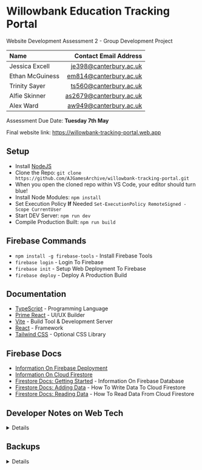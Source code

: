 # Willowbank Education Tracking Portal

Website Development Assessment 2 - Group Development Project

| Name | Contact Email Address |
|:-----|----------------------:|
|Jessica Excell|je398@canterbury.ac.uk|
|Ethan McGuiness|em814@canterbury.ac.uk|
|Trinity Sayer|ts560@canterbury.ac.uk|
|Alfie Skinner|as2679@canterbury.ac.uk|
|Alex Ward|aw949@canterbury.ac.uk|

Assessment Due Date: **Tuesday 7th May**

Final website link: https://willowbank-tracking-portal.web.app 

## Setup

- Install [NodeJS](https://nodejs.org/dist/v18.14.1/node-v18.14.1-x64.msi)
- Clone the Repo: ``git clone https://github.com/AJGamesArchive/willowbank-tracking-portal.git``
- When you open the cloned repo within VS Code, your editor should turn blue!
- Install Node Modules: ``npm install``
- Set Execution Policy **If** Needed `Set-ExecutionPolicy RemoteSigned -Scope CurrentUser`
- Start DEV Server: ``npm run dev``
- Compile Production Built: ``npm run build``

## Firebase Commands
- `npm install -g firebase-tools` - Install Firebase Tools
- `firebase login` - Login To Firebase
- `firebase init` - Setup Web Deployment To Firebase
- `firebase deploy` - Deploy A Production Build

## Documentation

- [TypeScript](https://www.typescriptlang.org/docs/) - Programming Language
- [Prime React](https://primereact.org/button/) - UI/UX Builder
- [Vite](https://vitejs.dev/guide/) - Build Tool & Development Server
- [React](https://react.dev/learn/installation) - Framework
- [Tailwind CSS](https://tailwindcss.com/docs/installation/framework-guides) - Optional CSS Library

## Firebase Docs

- [Information On Firebase Deployment](https://ionicframework.com/docs/react/pwa)
- [Information On Cloud Firestore](https://firebase.google.com/docs/web/setup?authuser=1)
- [Firestore Docs: Getting Started](https://cloud.google.com/firestore/docs/create-database-web-mobile-client-library#web-version-9_2) - Information On Firebase Database
- [Firestore Docs: Adding Data](https://cloud.google.com/firestore/docs/manage-data/add-data) - How To Write Data To Cloud Firestore
- [Firestore Docs: Reading Data](https://cloud.google.com/firestore/docs/query-data/get-data) - How To Read Data From Cloud Firestore

Developer Notes on Web Tech
-------

<details>

## React + TypeScript + Vite

This template provides a minimal setup to get React working in Vite with HMR and some ESLint rules.

Currently, two official plugins are available:

- [@vitejs/plugin-react](https://github.com/vitejs/vite-plugin-react/blob/main/packages/plugin-react/README.md) uses [Babel](https://babeljs.io/) for Fast Refresh
- [@vitejs/plugin-react-swc](https://github.com/vitejs/vite-plugin-react-swc) uses [SWC](https://swc.rs/) for Fast Refresh

### Expanding the ESLint configuration

If you are developing a production application, we recommend updating the configuration to enable type aware lint rules:

- Configure the top-level `parserOptions` property like this:

```js
export default {
  // other rules...
  parserOptions: {
    ecmaVersion: 'latest',
    sourceType: 'module',
    project: ['./tsconfig.json', './tsconfig.node.json'],
    tsconfigRootDir: __dirname,
  },
}
```

- Replace `plugin:@typescript-eslint/recommended` to `plugin:@typescript-eslint/recommended-type-checked` or `plugin:@typescript-eslint/strict-type-checked`
- Optionally add `plugin:@typescript-eslint/stylistic-type-checked`
- Install [eslint-plugin-react](https://github.com/jsx-eslint/eslint-plugin-react) and add `plugin:react/recommended` & `plugin:react/jsx-runtime` to the `extends` list

</details>

Backups
-------

<details>

## CMD Backup

- Created with: ``npm create vite@latest my-vue-app -- --template react-ts``
- Install PrimeReact into the Project ``npm install primereact primeicons``
- Install React Router for Navigation System: ``npm install react-router-dom`` or ``npm install react-router-dom@latest``

## Tech Examples

- [Vite React Example](https://github.com/primefaces/primereact-examples/tree/main/vite-basic-ts)

</details>
